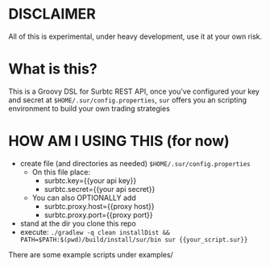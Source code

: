 # DISCLAIMER

All of this is experimental, under heavy development, use it at your own risk.

# What is this?

This is a Groovy DSL for Surbtc REST API, once you've configured your key and secret
at `$HOME/.sur/config.properties`, `sur` offers you an scripting environment to build your own
trading strategies

# HOW AM I USING THIS (for now)

- create file (and directories as needed) `$HOME/.sur/config.properties`
    - On this file place:
        - surbtc.key={{your api key}}
        - surbtc.secret={{your api secret}}
    - You can also OPTIONALLY add
        - surbtc.proxy.host={{proxy host}}
        - surbtc.proxy.port={{proxy port}}
- stand at the dir you clone this repo
- execute: `./gradlew -q clean installDist && PATH=$PATH:$(pwd)/build/install/sur/bin sur {{your_script.sur}}`

There are some example scripts under examples/

